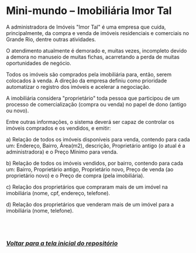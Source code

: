 # **Mini-mundo – Imobiliária Imor Tal**

A administradora de Imóveis &quot;Imor Tal&quot; é uma empresa que cuida, principalmente, da compra e venda de imóveis residenciais e comerciais no Grande Rio, dentre outras atividades.

O atendimento atualmente é demorado e, muitas vezes, incompleto devido a demora no manuseio de muitas fichas, acarretando a perda de muitas oportunidades de negócio.

Todos os imóveis são comprados pela imobiliária para, então, serem colocados à venda. A direção da empresa definiu como prioridade automatizar o registro dos imóveis e acelerar a negociação.

A imobiliária considera &quot;proprietário&quot; toda pessoa que participou de um processo de comercialização (compra ou venda) no papel de dono (antigo ou novo).

Entre outras informações, o sistema deverá ser capaz de controlar os imóveis comprados e os vendidos, e emitir:

a) Relação de todos os imóveis disponíveis para venda, contendo para cada um: Endereço, Bairro, Área(m2), descrição, Proprietário antigo (o atual é a administradora) e o Preço Mínimo para venda.

b) Relação de todos os imóveis vendidos, por bairro, contendo para cada um: Bairro, Proprietário antigo, Proprietário novo, Preço de venda (ao proprietário novo) e o Preço de compra (pela imobiliária).

c) Relação dos proprietários que compraram mais de um imóvel na imobiliária (nome, cpf, endereço, telefone).

d) Relação dos proprietários que venderam mais de um imóvel para a imobiliária (nome, telefone).

<br /><br />

### _[Voltar para a tela inicial do repositório](../)_